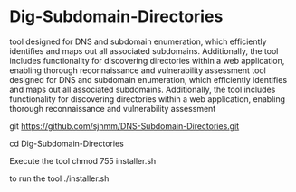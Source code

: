 # Dig-Subdomain-Directories
tool designed for DNS and subdomain enumeration, which efficiently identifies and maps out all associated subdomains. Additionally, the tool includes functionality for discovering directories within a web application, enabling thorough reconnaissance and vulnerability assessment
tool designed for DNS and subdomain enumeration, which efficiently identifies and maps out all associated subdomains. Additionally, the tool includes functionality for discovering directories within a web application, enabling thorough reconnaissance and vulnerability assessment


git https://github.com/sjnmm/DNS-Subdomain-Directories.git


cd Dig-Subdomain-Directories 


Execute the tool
chmod 755 installer.sh


to run the tool
./installer.sh
